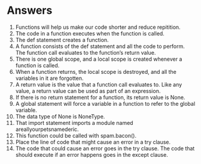 # Answers
1) Functions will help us make our code shorter and reduce repitition.
2) The code in a function executes when the function is called.
3) The def statement creates a function.
4) A function consists of the def statement and all the code to perform. The function call evaluates to the function’s return value.
5) There is one global scope, and a local scope is created whenever a function is called.
6) When a function returns, the local scope is destroyed, and all the variables in it are forgotten.
7) A return value is the value that a function call evaluates to. Like any value, a return value can be used as part of an expression.
8) If there is no return statement for a function, its return value is None.
9) A global statement will force a variable in a function to refer to the global variable.
10) The data type of None is NoneType.
11) That import statement imports a module named areallyourpetsnamederic.
12) This function could be called with spam.bacon().
13) Place the line of code that might cause an error in a try clause.
14) The code that could cause an error goes in the try clause. The code that should execute if an error happens goes in the except clause.
